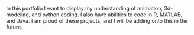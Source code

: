 In this portfolio I want to display my understanding of animation, 3d-modeling, and python coding. I also have abilities to code in R, MATLAB, and Java. I am proud of these projects, and I will be adding onto this in the future.
